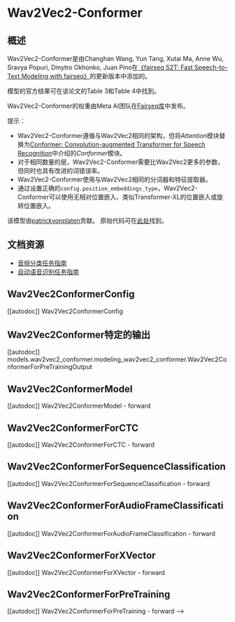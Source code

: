<!--
版权所有2022年HuggingFace团队。保留所有权利。

根据Apache许可证2.0版进行许可（“许可证”）;除非您遵守许可证，否则您不得使用此文件。您可以在此处获取许可证的副本：

http://www.apache.org/licenses/LICENSE-2.0

除非适用法律要求或书面同意，根据许可证分发的软件基于"按原样"的基础上，不提供任何明示或暗示的担保或条件。请参阅许可证限制下的特定语言，了解具体的管理权限和限制。

⚠️注意，此文件是Markdown格式的，但包含特定的语法以进行doc-builder（类似于MDX）的渲染。它可能无法在您的Markdown查看器中正确显示。

-->

# Wav2Vec2-Conformer

## 概述

Wav2Vec2-Conformer是由Changhan Wang, Yun Tang, Xutai Ma, Anne Wu, Sravya Popuri, Dmytro Okhonko, Juan Pino在[《fairseq S2T: Fast Speech-to-Text Modeling with fairseq》](https://arxiv.org/abs/2010.05171)的更新版本中添加的。

模型的官方结果可在该论文的Table 3和Table 4中找到。

Wav2Vec2-Conformer的权重由Meta AI团队在[Fairseq库](https://github.com/pytorch/fairseq/blob/main/examples/wav2vec/README.md#pre-trained-models)中发布。

提示：

- Wav2Vec2-Conformer遵循与Wav2Vec2相同的架构，但将*Attention*模块替换为[Conformer: Convolution-augmented Transformer for Speech Recognition](https://arxiv.org/abs/2005.08100)中介绍的*Conformer*模块。
- 对于相同数量的层，Wav2Vec2-Conformer需要比Wav2Vec2更多的参数，但同时也具有改进的词错误率。
- Wav2Vec2-Conformer使用与Wav2Vec2相同的分词器和特征提取器。
- 通过设置正确的`config.position_embeddings_type`，Wav2Vec2-Conformer可以使用无相对位置嵌入、类似Transformer-XL的位置嵌入或旋转位置嵌入。

该模型由[patrickvonplaten](https://huggingface.co/patrickvonplaten)贡献。
原始代码可在[此处](https://github.com/pytorch/fairseq/tree/main/examples/wav2vec)找到。

## 文档资源

- [音频分类任务指南](../tasks/audio_classification)
- [自动语音识别任务指南](../tasks/asr)

## Wav2Vec2ConformerConfig

[[autodoc]] Wav2Vec2ConformerConfig

## Wav2Vec2Conformer特定的输出

[[autodoc]] models.wav2vec2_conformer.modeling_wav2vec2_conformer.Wav2Vec2ConformerForPreTrainingOutput

## Wav2Vec2ConformerModel

[[autodoc]] Wav2Vec2ConformerModel
    - forward

## Wav2Vec2ConformerForCTC

[[autodoc]] Wav2Vec2ConformerForCTC
    - forward

## Wav2Vec2ConformerForSequenceClassification

[[autodoc]] Wav2Vec2ConformerForSequenceClassification
    - forward

## Wav2Vec2ConformerForAudioFrameClassification

[[autodoc]] Wav2Vec2ConformerForAudioFrameClassification
    - forward

## Wav2Vec2ConformerForXVector

[[autodoc]] Wav2Vec2ConformerForXVector
    - forward

## Wav2Vec2ConformerForPreTraining

[[autodoc]] Wav2Vec2ConformerForPreTraining
    - forward
-->